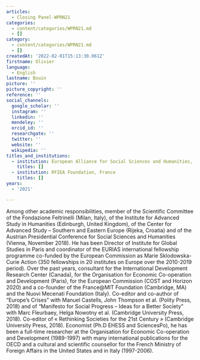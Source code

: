 ```yaml
---
articles:
  - Closing Panel-WPRN21
categories:
  - content/categories/WPRN21.md
  - []
category:
  - content/categories/WPRN21.md
  - []
createdAt: '2022-02-01T15:13:30.061Z'
firstname: Olivier
language:
  - English
lastname: Bouin
picture: ''
picture_copyright: ''
reference: ''
social_channels:
  google_scholar: ''
  instagram: ''
  linkedin: ''
  mendeley: ''
  orcid_id: ''
  researchgate: ''
  twitter: ''
  website: ''
  wikipedia: ''
titles_and_institutions:
  - institution: European Alliance for Social Sciences and Humanities, France
    titles: []
  - institution: RFIEA Foundation, France
    titles: []
years:
  - '2021'

---
```

Among other academic responsibilities, member of the Scientific Committee of the Fondazione Feltrinelli (Milan, Italy), of the Institute for Advanced Study in Humanities (Edinburgh, United Kingdom), of the Center for Advanced Study – Southern and Eastern Europe (Rijeka, Croatia) and of the Austrian Presidential Conference for Social Sciences and Humanities (Vienna, November 2018). He has been Director of Institute for Global Studies in Paris and coordinator of the EURIAS international fellowship programme co-funded by the European Commission as Marie Sklodowska-Curie Action (350 fellowships in 20 institutes on Europe over the 2010-2019 period). Over the past years, consultant for the International Development Research Center (Canada), for the Organisation for Economic Co-operation and Development (Paris), for the European Commission (COST and Horizon 2020) and a co-founder of the France@MIT Foundation (Cambridge, MA) and the Nuovi Mecenati Foundation (Italy). Co-editor and co-author of “Europe’s Crises” with Manuel Castells, John Thompson et al. (Polity Press, 2018) and of “Manifesto for Social Progress – Ideas for a Better Society” with Marc Fleurbaey, Helga Nowotny et al. (Cambridge University Press, 2018). Co-editor of « Rethinking Societies for the 21st Century » (Cambridge University Press, 2018). Economist (Ph.D EHESS and SciencesPo), he has been a full-time researcher at the Organisation for Economic Co-operation and Development (1989-1997) with many international publications for the OECD and a cultural and scientific counsellor for the French Ministry of Foreign Affairs in the United States and in Italy (1997-2006).